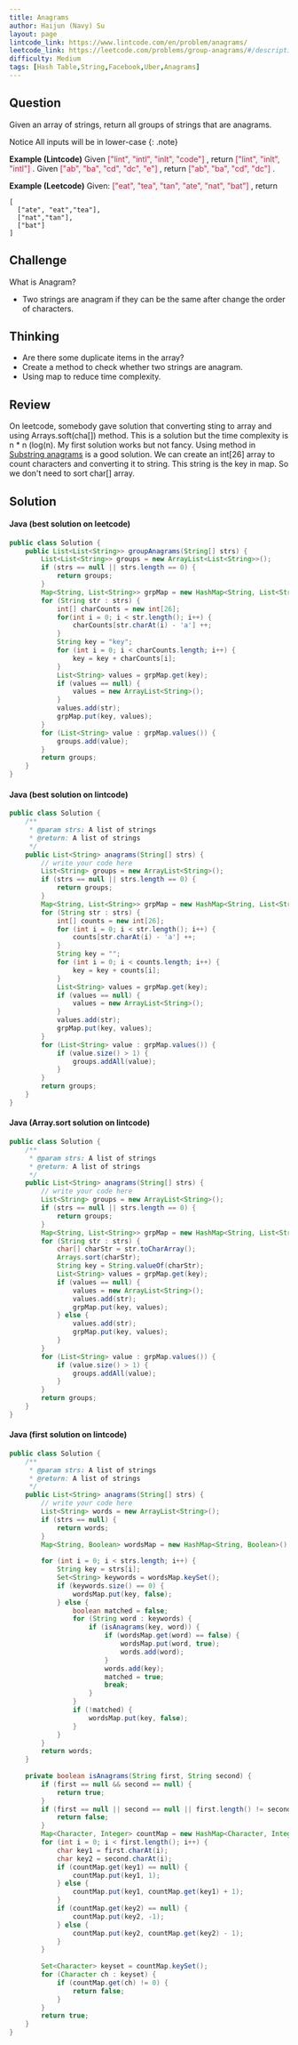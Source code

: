 ```yaml
---
title: Anagrams
author: Haijun (Navy) Su
layout: page
lintcode_link: https://www.lintcode.com/en/problem/anagrams/
leetcode_link: https://leetcode.com/problems/group-anagrams/#/description
difficulty: Medium
tags: [Hash Table,String,Facebook,Uber,Anagrams]
---
```

## Question
Given an array of strings, return all groups of strings that are anagrams.

<i class="fa fa-info-circle" aria-hidden="true"></i> Notice
All inputs will be in lower-case
{: .note}

**Example (Lintcode)**
Given <font style="color: #C72541; background: #F9F2F4;">["lint", "intl", "inlt", "code"] </font>, return <font style="color: #C72541; background: #F9F2F4;">["lint", "inlt", "intl"] </font>.
Given <font style="color: #C72541; background: #F9F2F4;">["ab", "ba", "cd", "dc", "e"] </font>, return <font style="color: #C72541; background: #F9F2F4;">["ab", "ba", "cd", "dc"] </font>.

**Example (Leetcode)**
Given: <font style="color: #C72541; background: #F9F2F4;">["eat", "tea", "tan", "ate", "nat", "bat"] </font>, return
~~~
[
  ["ate", "eat","tea"],
  ["nat","tan"],
  ["bat"]
]
~~~

## Challenge
What is Anagram?
- Two strings are anagram if they can be the same after change the order of characters.

## Thinking
* Are there some duplicate items in the array?
* Create a method to check whether two strings are anagram.
* Using map to reduce time complexity.

## Review
On leetcode, somebody gave solution that converting sting to array and using Arrays.soft(cha[]) method. This is a solution but the time complexity is n * n (log(n). My first solution works but not fancy. Using method in [Substring anagrams](/lintcodes/substring-anagrams/) is a good solution. We can create an int[26] array to count characters and converting it to string. This string is the key in map. So we don't need to sort char[] array.

## Solution
#### Java (best solution on leetcode)
~~~ java
public class Solution {
    public List<List<String>> groupAnagrams(String[] strs) {
        List<List<String>> groups = new ArrayList<List<String>>();
        if (strs == null || strs.length == 0) {
            return groups;
        }
        Map<String, List<String>> grpMap = new HashMap<String, List<String>>();
        for (String str : strs) {
            int[] charCounts = new int[26];
            for(int i = 0; i < str.length(); i++) {
                charCounts[str.charAt(i) - 'a'] ++;
            }
            String key = "key";
            for (int i = 0; i < charCounts.length; i++) {
                key = key + charCounts[i];
            }
            List<String> values = grpMap.get(key);
            if (values == null) {
                values = new ArrayList<String>();
            }
            values.add(str);
            grpMap.put(key, values);
        }
        for (List<String> value : grpMap.values()) {
            groups.add(value);
        }
        return groups;
    }
}
~~~
#### Java (best solution on lintcode)
~~~ java
public class Solution {
    /**
     * @param strs: A list of strings
     * @return: A list of strings
     */
    public List<String> anagrams(String[] strs) {
        // write your code here
        List<String> groups = new ArrayList<String>();
        if (strs == null || strs.length == 0) {
            return groups;
        }
        Map<String, List<String>> grpMap = new HashMap<String, List<String>>();
        for (String str : strs) {
            int[] counts = new int[26];
            for (int i = 0; i < str.length(); i++) {
                counts[str.charAt(i) - 'a'] ++;
            }
            String key = "";
            for (int i = 0; i < counts.length; i++) {
                key = key + counts[i];
            }
            List<String> values = grpMap.get(key);
            if (values == null) {
                values = new ArrayList<String>();
            }
            values.add(str);
            grpMap.put(key, values);
        }
        for (List<String> value : grpMap.values()) {
            if (value.size() > 1) {
                groups.addAll(value);
            }
        }
        return groups;
    }
}
~~~
#### Java (Array.sort solution on lintcode)
~~~ java
public class Solution {
    /**
     * @param strs: A list of strings
     * @return: A list of strings
     */
    public List<String> anagrams(String[] strs) {
        // write your code here
        List<String> groups = new ArrayList<String>();
        if (strs == null || strs.length == 0) {
            return groups;
        }
        Map<String, List<String>> grpMap = new HashMap<String, List<String>>();
        for (String str : strs) {
            char[] charStr = str.toCharArray();
            Arrays.sort(charStr);
            String key = String.valueOf(charStr);
            List<String> values = grpMap.get(key);
            if (values == null) {
                values = new ArrayList<String>();
                values.add(str);
                grpMap.put(key, values);
            } else {
                values.add(str);
                grpMap.put(key, values);
            }
        }
        for (List<String> value : grpMap.values()) {
            if (value.size() > 1) {
                groups.addAll(value);
            }
        }
        return groups;
    }
}
~~~

#### Java (first solution on lintcode)
~~~ java
public class Solution {
    /**
     * @param strs: A list of strings
     * @return: A list of strings
     */
    public List<String> anagrams(String[] strs) {
        // write your code here
        List<String> words = new ArrayList<String>();
        if (strs == null) {
            return words;
        }
        Map<String, Boolean> wordsMap = new HashMap<String, Boolean>();
        
        for (int i = 0; i < strs.length; i++) {
            String key = strs[i];
            Set<String> keywords = wordsMap.keySet();
            if (keywords.size() == 0) {
                wordsMap.put(key, false);
            } else {
                boolean matched = false;
                for (String word : keywords) {
                    if (isAnagrams(key, word)) {
                        if (wordsMap.get(word) == false) {
                            wordsMap.put(word, true);
                            words.add(word);
                        }
                        words.add(key);
                        matched = true;
                        break;
                    }
                }
                if (!matched) {
                    wordsMap.put(key, false);
                }
            }
        }
        return words;
    }
    
    private boolean isAnagrams(String first, String second) {
        if (first == null && second == null) {
            return true;
        }
        if (first == null || second == null || first.length() != second.length()) {
            return false;
        }
        Map<Character, Integer> countMap = new HashMap<Character, Integer>(); 
        for (int i = 0; i < first.length(); i++) {
            char key1 = first.charAt(i);
            char key2 = second.charAt(i);
            if (countMap.get(key1) == null) {
                countMap.put(key1, 1);
            } else {
                countMap.put(key1, countMap.get(key1) + 1);
            }
            if (countMap.get(key2) == null) {
                countMap.put(key2, -1);
            } else {
                countMap.put(key2, countMap.get(key2) - 1);
            }
        }
        
        Set<Character> keyset = countMap.keySet();
        for (Character ch : keyset) {
            if (countMap.get(ch) != 0) {
                return false;
            }
        }
        return true;
    }
}
~~~
